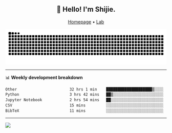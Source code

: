 <h2 align="center">👋 Hello! I'm Shijie.</h2>
<p align="center">
  <a href="https://xu-shi-jie.github.io"> Homepage</a> •
  <a href="https://onodalab.ees.hokudai.ac.jp"> Lab </a>
</p>

![Snake animation](https://github.com/xu-shi-jie/xu-shi-jie/blob/output/github-snake.svg)


-------

📊 **Weekly development breakdown**
<!--START_SECTION:waka-->

```txt
Other                       32 hrs 1 min    ████████████████████▒░░░░   81.14 %
Python                      3 hrs 42 mins   ██▒░░░░░░░░░░░░░░░░░░░░░░   09.41 %
Jupyter Notebook            2 hrs 54 mins   ██░░░░░░░░░░░░░░░░░░░░░░░   07.37 %
CSV                         15 mins         ░░░░░░░░░░░░░░░░░░░░░░░░░   00.65 %
BibTeX                      11 mins         ░░░░░░░░░░░░░░░░░░░░░░░░░   00.48 %
```

<!--END_SECTION:waka-->

-------
![](https://komarev.com/ghpvc/?username=xu-shi-jie&style=flat-square&color=blue) 
